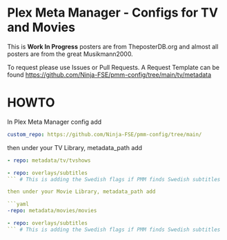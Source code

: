 # Plex Meta Manager - Configs for TV and Movies

This is **Work In Progress** posters are from TheposterDB.org and almost all posters are from the great Musikmann2000.

To request please use Issues or Pull Requests.
A Request Template can be found https://github.com/Ninja-FSE/pmm-config/tree/main/tv/metadata


# HOWTO

In Plex Meta Manager config add

```yaml
custom_repo: https://github.com/Ninja-FSE/pmm-config/tree/main/
```

then under your TV Library, metadata_path add

```yaml
- repo: metadata/tv/tvshows
```

```yaml
- repo: overlays/subtitles
``` # This is adding the Swedish flags if PMM finds Swedish subtitles

then under your Movie Library, metadata_path add

```yaml
-repo: metadata/movies/movies
```

```yaml
- repo: overlays/subtitles
``` # This is adding the Swedish flags if PMM finds Swedish subtitles